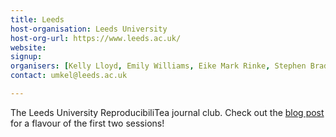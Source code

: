```yaml
---
title: Leeds
host-organisation: Leeds University
host-org-url: https://www.leeds.ac.uk/
website:
signup:
organisers: [Kelly Lloyd, Emily Williams, Eike Mark Rinke, Stephen Bradley, Nour Halabi]
contact: umkel@leeds.ac.uk

---
```


The Leeds University ReproducibiliTea journal club. Check out the [blog post](https://leedsunilibrary.wordpress.com/2019/08/23/reproducibilitea-at-leeds/) for a flavour of the first two sessions!
